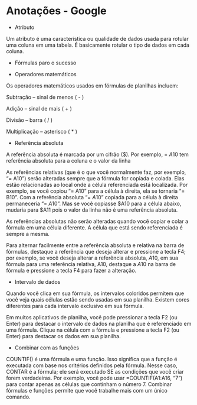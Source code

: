 # Anotações - Google

- Atributo

Um atributo é uma característica ou qualidade de dados usada para rotular uma coluna em uma tabela. É basicamente rotular o tipo de dados em cada coluna. 

- Fórmulas paro o sucesso

- Operadores matemáticos

Os operadores matemáticos usados em fórmulas de planilhas incluem:

Subtração – sinal de menos ( - )

Adição – sinal de mais ( + )

Divisão – barra ( / )

Multiplicação – asterisco ( * )

- Referência absoluta

A referência absoluta é marcada por um cifrão ($). Por exemplo, = $A$10 tem referência absoluta para a coluna e o valor da linha

As referências relativas (que é o que você normalmente faz, por exemplo, “= A10”) serão alteradas sempre que a fórmula for copiada e colada. Elas estão relacionadas ao local onde a célula referenciada está localizada. Por exemplo, se você copiou “= A10” para a célula à direita, ela se tornaria “= B10”. Com a referência absoluta “= $A$10” copiada para a célula à direita permaneceria “= $A$10”. Mas se você copiasse $A10 para a célula abaixo, mudaria para $A11 pois o valor da linha não é uma referência absoluta.

As referências absolutas não serão alteradas quando você copiar e colar a fórmula em uma célula diferente. A célula que está sendo referenciada é sempre a mesma.

Para alternar facilmente entre a referência absoluta e relativa na barra de fórmulas, destaque a referência que deseja alterar e pressione a tecla F4; por exemplo, se você deseja alterar a referência absoluta, $A$10, em sua fórmula para uma referência relativa, A10, destaque a $A$10 na barra de fórmula e pressione a tecla F4 para fazer a alteração.

- Intervalo de dados

Quando você clica em sua fórmula, os intervalos coloridos permitem que você veja quais células estão sendo usadas em sua planilha. Existem cores diferentes para cada intervalo exclusivo em sua fórmula.

Em muitos aplicativos de planilha, você pode pressionar a tecla F2 (ou Enter) para destacar o intervalo de dados na planilha que é referenciado em uma fórmula. Clique na célula com a fórmula e pressione a tecla F2 (ou Enter) para destacar os dados em sua planilha.

- Combinar com as funções

COUNTIF() é uma fórmula e uma função. Isso significa que a função é executada com base nos critérios definidos pela fórmula. Nesse caso, CONTAR é a fórmula; ele será executado SE as condições que você criar forem verdadeiras. Por exemplo, você pode usar =COUNTIF(A1:A16, “7”) para contar apenas as células que continham o número 7. Combinar fórmulas e funções permite que você trabalhe mais com um único comando.